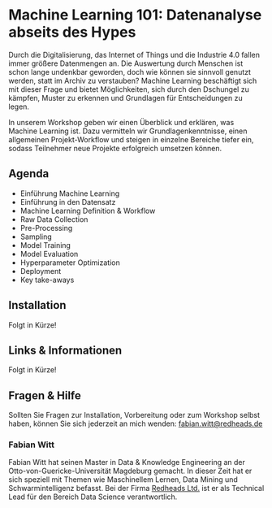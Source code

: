 # Machine Learning 101: Datenanalyse abseits des Hypes

Durch die Digitalisierung, das Internet of Things und die Industrie 4.0 fallen immer größere Datenmengen an. 
Die Auswertung durch Menschen ist schon lange undenkbar geworden, doch wie können sie sinnvoll genutzt werden, statt im Archiv zu verstauben? 
Machine Learning beschäftigt sich mit dieser Frage und bietet Möglichkeiten, sich durch den Dschungel zu kämpfen, Muster zu erkennen und Grundlagen für Entscheidungen zu legen.

In unserem Workshop geben wir einen Überblick und erklären, was Machine Learning ist. 
Dazu vermitteln wir Grundlagenkenntnisse, einen allgemeinen Projekt-Workflow und steigen in einzelne Bereiche tiefer ein, sodass Teilnehmer neue Projekte erfolgreich umsetzen können.

## Agenda
* Einführung Machine Learning
* Einführung in den Datensatz
* Machine Learning Definition & Workflow
* Raw Data Collection
* Pre-Processing
* Sampling
* Model Training
* Model Evaluation
* Hyperparameter Optimization
* Deployment
* Key take-aways

## Installation
Folgt in Kürze!

## Links & Informationen
Folgt in Kürze!

## Fragen & Hilfe
Sollten Sie Fragen zur Installation, Vorbereitung oder zum Workshop selbst haben, können Sie sich jederzeit an mich wenden: fabian.witt@redheads.de

### Fabian Witt
Fabian Witt hat seinen Master in Data & Knowledge Engineering an der Otto-von-Guericke-Universität Magdeburg gemacht. 
In dieser Zeit hat er sich speziell mit Themen wie Maschinellem Lernen, Data Mining und Schwarmintelligenz befasst.
Bei der Firma [Redheads Ltd.](https://www.redheads.de/) ist er als Technical Lead für den Bereich Data Science verantwortlich.
